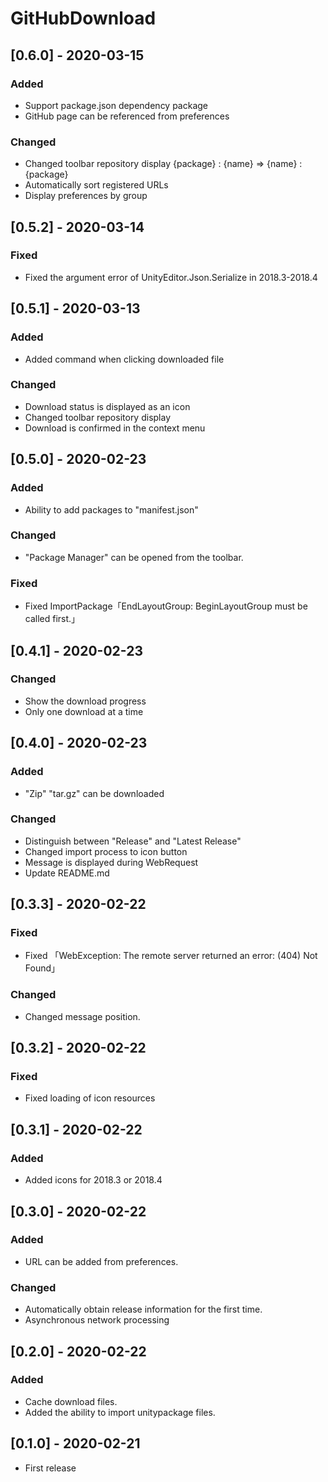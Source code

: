 # GitHubDownload

## [0.6.0] - 2020-03-15

### Added
- Support package.json dependency package
- GitHub page can be referenced from preferences

### Changed
- Changed toolbar repository display {package} : {name} => {name} : {package}
- Automatically sort registered URLs
- Display preferences by group

## [0.5.2] - 2020-03-14

### Fixed
- Fixed the argument error of UnityEditor.Json.Serialize in 2018.3-2018.4

## [0.5.1] - 2020-03-13

### Added
- Added command when clicking downloaded file

### Changed
- Download status is displayed as an icon
- Changed toolbar repository display
- Download is confirmed in the context menu

## [0.5.0] - 2020-02-23

### Added
- Ability to add packages to "manifest.json"

### Changed
- "Package Manager" can be opened from the toolbar.

### Fixed
- Fixed ImportPackage「EndLayoutGroup: BeginLayoutGroup must be called first.」

## [0.4.1] - 2020-02-23

### Changed
- Show the download progress
- Only one download at a time

## [0.4.0] - 2020-02-23

### Added
- "Zip" "tar.gz" can be downloaded

### Changed
- Distinguish between "Release" and "Latest Release"
- Changed import process to icon button
- Message is displayed during WebRequest
- Update README.md

## [0.3.3] - 2020-02-22

### Fixed
- Fixed 「WebException: The remote server returned an error: (404) Not Found」

### Changed
- Changed message position.

## [0.3.2] - 2020-02-22

### Fixed
- Fixed loading of icon resources

## [0.3.1] - 2020-02-22

### Added
- Added icons for 2018.3 or 2018.4

## [0.3.0] - 2020-02-22

### Added
- URL can be added from preferences.

### Changed
- Automatically obtain release information for the first time.
- Asynchronous network processing

## [0.2.0] - 2020-02-22

### Added
- Cache download files.
- Added the ability to import unitypackage files.

## [0.1.0] - 2020-02-21
- First release